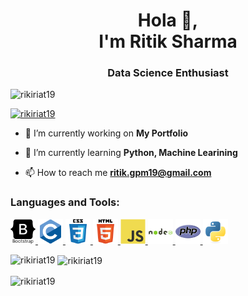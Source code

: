 
<h1 align="center">Hola 👋, <br> I'm Ritik Sharma</h1>
<h3 align="center">Data Science Enthusiast </h3>

<p align="left"> <img src="https://komarev.com/ghpvc/?username=rikiriat19&label=Profile%20views&color=0e75b6&style=flat" alt="rikiriat19" /> </p>

<p align="left"> <a href="https://github.com/ryo-ma/github-profile-trophy"><img src="https://github-profile-trophy.vercel.app/?username=rikiriat19" alt="rikiriat19" /></a> </p>

- 🔭 I’m currently working on **My Portfolio**

- 🌱 I’m currently learning **Python, Machine Learining**

- 📫 How to reach me **ritik.gpm19@gmail.com**


<h3 align="left">Languages and Tools:</h3>
<p align="left"> <a href="https://getbootstrap.com" target="_blank"> <img src="https://raw.githubusercontent.com/devicons/devicon/master/icons/bootstrap/bootstrap-plain-wordmark.svg" alt="bootstrap" width="40" height="40"/> </a> <a href="https://www.cprogramming.com/" target="_blank"> <img src="https://raw.githubusercontent.com/devicons/devicon/master/icons/c/c-original.svg" alt="c" width="40" height="40"/> </a> <a href="https://www.w3schools.com/css/" target="_blank"> <img src="https://raw.githubusercontent.com/devicons/devicon/master/icons/css3/css3-original-wordmark.svg" alt="css3" width="40" height="40"/> </a> <a href="https://www.w3.org/html/" target="_blank"> <img src="https://raw.githubusercontent.com/devicons/devicon/master/icons/html5/html5-original-wordmark.svg" alt="html5" width="40" height="40"/> </a> <a href="https://developer.mozilla.org/en-US/docs/Web/JavaScript" target="_blank"> <img src="https://raw.githubusercontent.com/devicons/devicon/master/icons/javascript/javascript-original.svg" alt="javascript" width="40" height="40"/> </a> <a href="https://nodejs.org" target="_blank"> <img src="https://raw.githubusercontent.com/devicons/devicon/master/icons/nodejs/nodejs-original-wordmark.svg" alt="nodejs" width="40" height="40"/> </a> <a href="https://www.php.net" target="_blank"> <img src="https://raw.githubusercontent.com/devicons/devicon/master/icons/php/php-original.svg" alt="php" width="40" height="40"/> </a> <a href="https://www.python.org" target="_blank"> <img src="https://raw.githubusercontent.com/devicons/devicon/master/icons/python/python-original.svg" alt="python" width="40" height="40"/> </a> </p>

<p><img align="left" src="https://github-readme-stats.vercel.app/api/top-langs?username=rikiriat19&show_icons=true&locale=en&layout=compact" alt="rikiriat19" /></p>

<p>&nbsp;<img align="center" src="https://github-readme-stats.vercel.app/api?username=rikiriat19&show_icons=true&locale=en" alt="rikiriat19" /></p>

<p><img align="center" src="https://github-readme-streak-stats.herokuapp.com/?user=rikiriat19&" alt="rikiriat19" /></p>
